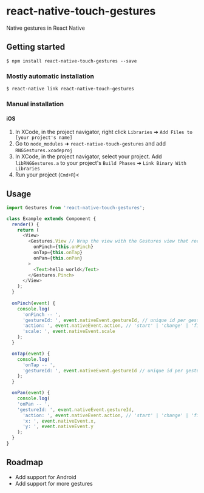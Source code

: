 
# react-native-touch-gestures

Native gestures in React Native

## Getting started

`$ npm install react-native-touch-gestures --save`

### Mostly automatic installation

`$ react-native link react-native-touch-gestures`

### Manual installation


#### iOS

1. In XCode, in the project navigator, right click `Libraries` ➜ `Add Files to [your project's name]`
2. Go to `node_modules` ➜ `react-native-touch-gestures` and add `RNGGestures.xcodeproj`
3. In XCode, in the project navigator, select your project. Add `libRNGGestures.a` to your project's `Build Phases` ➜ `Link Binary With Libraries`
4. Run your project (`Cmd+R`)<


## Usage
```javascript
import Gestures from 'react-native-touch-gestures';

class Example extends Component {
  render() {
    return (
      <View>
        <Gestures.View // Wrap the view with the Gestures view that recognizes pinch
          onPinch={this.onPinch}
          onTap={this.onTap}
          onPan={this.onPan}
        >
          <Text>hello world</Text>
        </Gestures.Pinch>
      </View>
    );
  }
  
  onPinch(event) {
    console.log(
      'onPinch -- ',
      'gestureId: ', event.nativeEvent.gestureId, // unique id per gesture
      'action: ', event.nativeEvent.action, // 'start' | 'change' | 'finish'
      'scale: ', event.nativeEvent.scale
    );
  }

  onTap(event) {
    console.log(
      'onTap -- ',
      'gestureId: ', event.nativeEvent.gestureId // unique id per gesture
    );
  }

  onPan(event) {
    console.log(
    'onPan -- ',
    'gestureId: ', event.nativeEvent.gestureId,
      'action: ', event.nativeEvent.action, // 'start' | 'change' | 'finish'
      'x: ', event.nativeEvent.x,
      'y: ', event.nativeEvent.y
    );
  }
}
```
  
## Roadmap
* Add support for Android
* Add support for more gestures